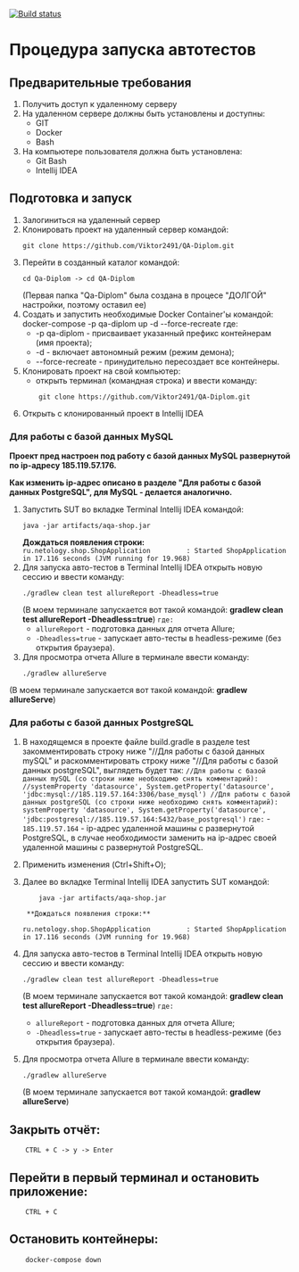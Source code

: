 [![Build status](https://ci.appveyor.com/api/projects/status/y38ghoafycg7uby9?svg=true)](https://ci.appveyor.com/project/Viktor2491/qa-diplom)
# Процедура запуска автотестов

## Предварительные требования
1. Получить доступ к удаленному серверу
1. На удаленном сервере должны быть установлены и доступны:
	- GIT
	- Docker	
	- Bash
1. На компьютере пользователя должна быть установлена:
	- Git Bash
	- Intellij IDEA

## Подготовка и запуск
1. Залогиниться на удаленный сервер
1. Клонировать проект на удаленный сервер командой:
    ```
    git clone https://github.com/Viktor2491/QA-Diplom.git
    ```
1. Перейти в созданный каталог командой:
    ```
    cd Qa-Diplom -> cd QA-Diplom 
    ```
   (Первая папка "Qa-Diplom" была создана в процесе "ДОЛГОЙ" настройки, поэтому оставил ее)
1. Создать и запустить необходимые Docker Container'ы командой:
	docker-compose -p qa-diplom up -d --force-recreate
	где:
	- -p qa-diplom - присваивает указанный префикс контейнерам (имя проекта);
	- -d - включает автономный режим (режим демона);
	- --force-recreate - принудительно пересоздает все контейнеры.
1. Клонировать проект на свой компьютер:
	- открыть терминал (командная строка) и ввести команду:	
	```
        git clone https://github.com/Viktor2491/QA-Diplom.git
	```
1. Открыть с клонированный проект в Intellij IDEA

### Для работы с базой данных MySQL
**Проект пред настроен под работу с базой данных MySQL развернутой по ip-адресу 185.119.57.176.**

**Как изменить ip-адрес описано в разделе "Для работы с базой данных PostgreSQL", для MySQL - делается аналогично.**
1. Запустить SUT во вкладке Terminal Intellij IDEA командой:
	```
	java -jar artifacts/aqa-shop.jar
	```
	**Дождаться появления строки:**  
	`ru.netology.shop.ShopApplication         : Started ShopApplication in 17.116 seconds (JVM running for 19.968)`	
1. Для запуска авто-тестов в Terminal Intellij IDEA открыть новую сессию и ввести команду:
	```
	./gradlew clean test allureReport -Dheadless=true
	```
	(В моем терминале запускается вот такой командой: **gradlew clean test allureReport -Dheadless=true**)
	`где:`
	- `allureReport` - подготовка данных для отчета Allure;
	- `-Dheadless=true` - запускает авто-тесты в headless-режиме (без открытия браузера).
1. Для просмотра отчета Allure в терминале ввести команду:
	```
	./gradlew allureServe
	```
  (В моем терминале запускается вот такой командой: **gradlew allureServe**)
### Для работы с базой данных PostgreSQL
1. В находящемся в проекте файле build.gradle в разделе test закомментировать строку ниже "//Для работы с базой данных mySQL" и раскомментировать строку ниже "//Для работы с базой данных postgreSQL", выглядеть будет так:
		```
		//Для работы с базой данных mySQL (со строки ниже необходимо снять комментарий):
		//systemProperty 'datasource', System.getProperty('datasource', 'jdbc:mysql://185.119.57.164:3306/base_mysql')
		//Для работы с базой данных postgreSQL (со строки ниже необходимо снять комментарий):
		systemProperty 'datasource', System.getProperty('datasource', 'jdbc:postgresql://185.119.57.164:5432/base_postgresql')
		```
		`где:`
		- `185.119.57.164` - ip-адрес удаленной машины с развернутой PostgreSQL, в случае необходимости заменить на ip-адрес своей удаленной машины с развернутой PostgreSQL.
1. Применить изменения (Ctrl+Shift+O);
1. Далее во вкладке Terminal Intellij IDEA запустить SUT командой:
	 ```
         java -jar artifacts/aqa-shop.jar
	 ```
        **Дождаться появления строки:**
	`ru.netology.shop.ShopApplication         : Started ShopApplication in 17.116 seconds (JVM running for 19.968)`	
1. Для запуска авто-тестов в Terminal Intellij IDEA открыть новую сессию и ввести команду:
	```
	./gradlew clean test allureReport -Dheadless=true
	```
	(В моем терминале запускается вот такой командой: **gradlew clean test allureReport -Dheadless=true**)
	`где:`
	- `allureReport` - подготовка данных для отчета Allure;
	- `-Dheadless=true` - запускает авто-тесты в headless-режиме (без открытия браузера).

1. Для просмотра отчета Allure в терминале ввести команду:
	```
	./gradlew allureServe
	```
   (В моем терминале запускается вот такой командой: **gradlew allureServe**)
   
 ## Закрыть отчёт:
        
        CTRL + C -> y -> Enter
         
## Перейти в первый терминал и остановить приложение:
        
        CTRL + C
	
## Остановить контейнеры:
       
        docker-compose down
	
 
